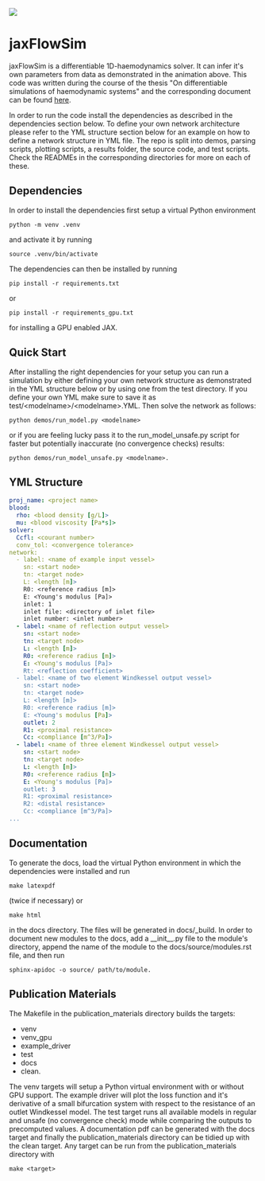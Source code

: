 ![](param_inference.gif)

# jaxFlowSim
jaxFlowSim is a differentiable 1D-haemodynamics solver. It can infer it's own parameters from data as demonstrated in the animation above. 
This code was written during the course of the thesis "On differentiable simulations of haemodynamic systems" and the corresponding document can be found [here](https://github.com/DiegoRenner/On-fast-simulations-of-cardiac-function).

In order to run the code install the dependencies as described in the dependencies section below. 
To define your own network architecture please refer to the YML structure section below for an example on how to define a network structure in YML file.
The repo is split into demos, parsing scripts, plotting scripts, a results folder, the source code, and test scripts. Check the READMEs in the corresponding directories for more on each of these.

## Dependencies
In order to install the dependencies first setup a virtual Python environment
```
python -m venv .venv
```
and activate it by running
```
source .venv/bin/activate
```
The dependencies can then be installed by running
```
pip install -r requirements.txt
```
or 
```
pip install -r requirements_gpu.txt
```
for installing a GPU enabled JAX.

## Quick Start
After installing the right dependencies for your setup you can run a simulation by either defining your own network structure as demonstrated in the YML structure below or by using one from the test directory.
If you define your own YML make sure to save it as test/\<modelname\>/\<modelname\>.YML.
Then solve the network as follows:
```
python demos/run_model.py <modelname>
```
or if you are feeling lucky pass it to the run_model_unsafe.py script for faster but potentially inaccurate (no convergence checks) results:
```
python demos/run_model_unsafe.py <modelname>.
```

## YML Structure
```yaml
proj_name: <project name>
blood:
  rho: <blood density [g/L]>
  mu: <blood viscosity [Pa*s]>
solver:
  Ccfl: <courant number>
  conv_tol: <convergence tolerance>
network:
  - label: <name of example input vessel>
    sn: <start node>
    tn: <target node>
    L: <length [m]>
    R0: <reference radius [m]>
    E: <Young's modulus [Pa]>
    inlet: 1
    inlet file: <directory of inlet file>
    inlet number: <inlet number>
  - label: <name of reflection output vessel>
    sn: <start node>
    tn: <target node>
    L: <length [m]>
    R0: <reference radius [m]>
    E: <Young's modulus [Pa]>
    Rt: <reflection coefficient>
  - label: <name of two element Windkessel output vessel>
    sn: <start node>
    tn: <target node>
    L: <length [m]>
    R0: <reference radius [m]>
    E: <Young's modulus [Pa]>
    outlet: 2
    R1: <proximal resistance>
    Cc: <compliance [m^3/Pa]>
  - label: <name of three element Windkessel output vessel>
    sn: <start node>
    tn: <target node>
    L: <length [m]>
    R0: <reference radius [m]>
    E: <Young's modulus [Pa]>
    outlet: 3
    R1: <proximal resistance>
    R2: <distal resistance>
    Cc: <compliance [m^3/Pa]>
...
```

## Documentation
To generate the docs, load the virtual Python environment in which the dependencies were installed and run 
```
make latexpdf
```
(twice if necessary) or 
```
make html
```
in the docs directory. The files will be generated in docs/_build. 
In order to document new modules to the docs, add a \_\_init\_\_.py file to the module's directory, append the name of the module to the docs/source/modules.rst file, and then run
```
sphinx-apidoc -o source/ path/to/module.
```

## Publication Materials
The Makefile in the publication_materials directory builds the targets: 
- venv
- venv_gpu 
- example_driver
- test
- docs
- clean.

The venv targets will setup a Python virtual environment with or without GPU support. The example driver will plot the loss function and it's derivative of a small bifurcation system with respect to the resistance of an outlet Windkessel model. The test target runs all available models in regular and unsafe (no convergence check) mode while comparing the outputs to precomputed values. A documentation pdf can be generated with the docs target and finally the publication_materials directory can be tidied up with the clean target. Any target can be run from the publication_materials directory with 
```
make <target>
```
